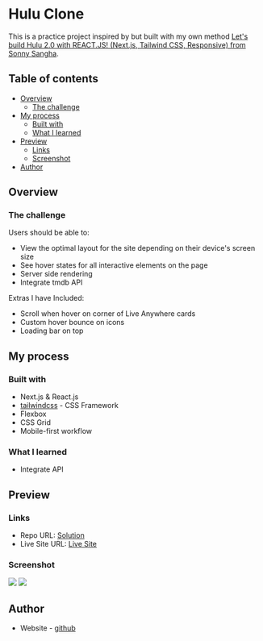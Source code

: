 # Hulu Clone

This is a practice project inspired by but built with my own method [Let's build Hulu 2.0 with REACT.JS! (Next.js, Tailwind CSS, Responsive) from Sonny Sangha](https://www.youtube.com/watch?v=MqDlsjc8GLo&t).

## Table of contents

-   [Overview](#overview)
    -   [The challenge](#the-challenge)
-   [My process](#my-process)
    -   [Built with](#built-with)
    -   [What I learned](#what-i-learned)
-   [Preview](#preview)
    -   [Links](#links)
    -   [Screenshot](#screenshot)
-   [Author](#author)

## Overview

### The challenge

Users should be able to:

-   View the optimal layout for the site depending on their device's screen size
-   See hover states for all interactive elements on the page
-   Server side rendering
-   Integrate tmdb API

Extras I have Included:

-   Scroll when hover on corner of Live Anywhere cards
-   Custom hover bounce on icons
-   Loading bar on top

## My process

### Built with

-   Next.js & React.js
-   [tailwindcss](https://tailwindcss.com/) - CSS Framework
-   Flexbox
-   CSS Grid
-   Mobile-first workflow

### What I learned

-   Integrate API

## Preview

### Links

-   Repo URL: [Solution](https://github.com/enszrlu/hulu-clone)
-   Live Site URL: [Live Site](https://hulu-clone-enszrlu.vercel.app/)

### Screenshot

![](./public/screenshots/hulu-desktop.png)
![](./public/screenshots/hulu-mobile.png)

## Author

-   Website - [github](https://github.com/enszrlu)
